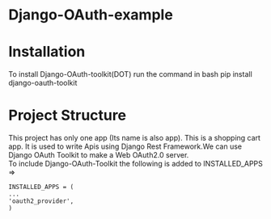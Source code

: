 # Django-OAuth-example
# Installation
To install Django-OAuth-toolkit(DOT) run the command in bash
    pip install django-oauth-toolkit    
# Project Structure
This project has only one app (Its name is also app). This is a shopping cart app. It is used to write Apis using Django Rest Framework.We can use Django OAuth Toolkit to make a Web OAuth2.0 server.   
To include Django-OAuth-Toolkit the following is added to INSTALLED_APPS =>
    
    INSTALLED_APPS = (
    ...
    'oauth2_provider',
    )

